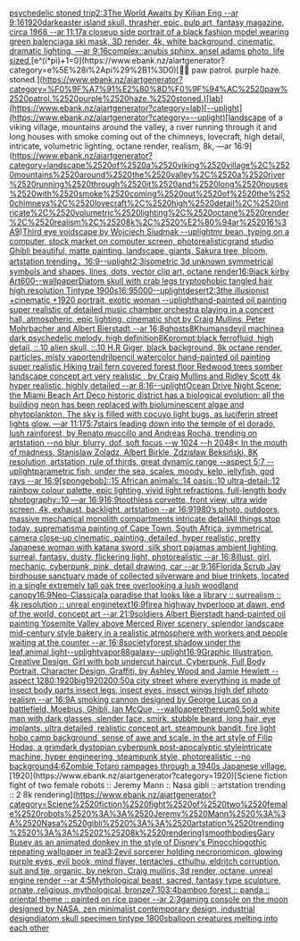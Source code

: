 [psychedelic stoned trip](https://www.ebank.nz/aiartgenerator?category=psychedelic%2520stoned%2520trip)[2:3](https://www.ebank.nz/aiartgenerator?category=2%3A3)[The World Awaits by Kilian Eng --ar 9:16](https://www.ebank.nz/aiartgenerator?category=The%2520World%2520Awaits%2520by%2520Kilian%2520Eng%2520--ar%25209%3A16)[1920](https://www.ebank.nz/aiartgenerator?category=1920)[dark](https://www.ebank.nz/aiartgenerator?category=dark)[easter island skull, thrasher, epic, pulp art, fantasy magazine, circa 1968 --ar 11:17](https://www.ebank.nz/aiartgenerator?category=easter%2520island%2520skull%2C%2520thrasher%2C%2520epic%2C%2520pulp%2520art%2C%2520fantasy%2520magazine%2C%2520circa%25201968%2520--ar%252011%3A17)[a closeup side portrait of a black fashion model wearing green balenciaga ski mask, 3D render, 4k, white background, cinematic, dramatic lighting, —ar 9:16](https://www.ebank.nz/aiartgenerator?category=a%2520closeup%2520side%2520portrait%2520of%2520a%2520black%2520fashion%2520model%2520wearing%2520green%2520balenciaga%2520ski%2520mask%2C%25203D%2520render%2C%25204k%2C%2520white%2520background%2C%2520cinematic%2C%2520dramatic%2520lighting%2C%2520%E2%80%94ar%25209%3A16)[complex::](https://www.ebank.nz/aiartgenerator?category=complex%3A%3A)[anubis sphinx. ansel adams photo. life sized.](https://www.ebank.nz/aiartgenerator?category=anubis%2520sphinx.%2520ansel%2520adams%2520photo.%2520life%2520sized.)[e^(i*pi)+1=0](https://www.ebank.nz/aiartgenerator?category=e%5E%28i%2Api%29%2B1%3D0)[🧑‍🔬 paw patrol. purple haze. stoned.](https://www.ebank.nz/aiartgenerator?category=%F0%9F%A7%91%E2%80%8D%F0%9F%94%AC%2520paw%2520patrol.%2520purple%2520haze.%2520stoned.)[lab](https://www.ebank.nz/aiartgenerator?category=lab)[--uplight](https://www.ebank.nz/aiartgenerator?category=--uplight)[landscape of a viking village, mountains around the valley, a river running through it and long houses with smoke coming out of the chimneys, lovecraft, high detail, intricate, volumetric lighting, octane render, realism, 8k, —ar 16:9](https://www.ebank.nz/aiartgenerator?category=landscape%2520of%2520a%2520viking%2520village%2C%2520mountains%2520around%2520the%2520valley%2C%2520a%2520river%2520running%2520through%2520it%2520and%2520long%2520houses%2520with%2520smoke%2520coming%2520out%2520of%2520the%2520chimneys%2C%2520lovecraft%2C%2520high%2520detail%2C%2520intricate%2C%2520volumetric%2520lighting%2C%2520octane%2520render%2C%2520realism%2C%25208k%2C%2520%E2%80%94ar%252016%3A9)[Third eye voidscape by Wojciech Siudmak --uplight](https://www.ebank.nz/aiartgenerator?category=Third%2520eye%2520voidscape%2520by%2520Wojciech%2520Siudmak%2520--uplight)[mr bean, typing on a computer, stock market on computer screen, photorealistic](https://www.ebank.nz/aiartgenerator?category=mr%2520bean%2C%2520typing%2520on%2520a%2520computer%2C%2520stock%2520market%2520on%2520computer%2520screen%2C%2520photorealistic)[grand studio Ghibli beautiful, matte painting, landscape, giants, Sakura tree, bloom, artstation trending，](https://www.ebank.nz/aiartgenerator?category=grand%2520studio%2520Ghibli%2520beautiful%2C%2520matte%2520painting%2C%2520landscape%2C%2520giants%2C%2520Sakura%2520tree%2C%2520bloom%2C%2520artstation%2520trending%EF%BC%8C)[16:9](https://www.ebank.nz/aiartgenerator?category=16%3A9)[--uplight](https://www.ebank.nz/aiartgenerator?category=--uplight)[2:3](https://www.ebank.nz/aiartgenerator?category=2%3A3)[isometric 3d unknown symmetrical symbols  and shapes, lines, dots, vector clip art, octane render](https://www.ebank.nz/aiartgenerator?category=isometric%25203d%2520unknown%2520symmetrical%2520symbols%2520%2520and%2520shapes%2C%2520lines%2C%2520dots%2C%2520vector%2520clip%2520art%2C%2520octane%2520render)[16:9](https://www.ebank.nz/aiartgenerator?category=16%3A9)[jack kirby Art](https://www.ebank.nz/aiartgenerator?category=jack%2520kirby%2520Art)[600](https://www.ebank.nz/aiartgenerator?category=600)[--wallpaper](https://www.ebank.nz/aiartgenerator?category=--wallpaper)[Diatom skull with crab legs tryptophobic tangled hair high resolution Tintype 1900s](https://www.ebank.nz/aiartgenerator?category=Diatom%2520skull%2520with%2520crab%2520legs%2520tryptophobic%2520tangled%2520hair%2520high%2520resolution%2520Tintype%25201900s)[16:9](https://www.ebank.nz/aiartgenerator?category=16%3A9)[5000](https://www.ebank.nz/aiartgenerator?category=5000)[](https://www.ebank.nz/aiartgenerator?category=)[--uplight](https://www.ebank.nz/aiartgenerator?category=--uplight)[desert](https://www.ebank.nz/aiartgenerator?category=desert)[2:3](https://www.ebank.nz/aiartgenerator?category=2%3A3)[the illusionist +cinematic +1920 portrait, exotic woman --uplight](https://www.ebank.nz/aiartgenerator?category=the%2520illusionist%2520%2Bcinematic%2520%2B1920%2520portrait%2C%2520exotic%2520woman%2520--uplight)[hand-painted oil painting super realistic of detailed music chamber orchestra playing in a concert hall, atmospheric, epic lighting, cinematic shot by Craig Mullins, Peter Mohrbacher and Albert Bierstadt --ar 16:8](https://www.ebank.nz/aiartgenerator?category=hand-painted%2520oil%2520painting%2520super%2520realistic%2520of%2520detailed%2520music%2520chamber%2520orchestra%2520playing%2520in%2520a%2520concert%2520hall%2C%2520atmospheric%2C%2520epic%2520lighting%2C%2520cinematic%2520shot%2520by%2520Craig%2520Mullins%2C%2520Peter%2520Mohrbacher%2520and%2520Albert%2520Bierstadt%2520--ar%252016%3A8)[ghosts](https://www.ebank.nz/aiartgenerator?category=ghosts)[8K](https://www.ebank.nz/aiartgenerator?category=8K)[humans](https://www.ebank.nz/aiartgenerator?category=humans)[devil machine](https://www.ebank.nz/aiartgenerator?category=devil%2520machine)[a dark psychedelic melody, high definition](https://www.ebank.nz/aiartgenerator?category=a%2520dark%2520psychedelic%2520melody%2C%2520high%2520definition)[8K](https://www.ebank.nz/aiartgenerator?category=8K)[prompt:black ferrofluid, high detail, ::.10 alien skull, ::.10 H.R Giger, black background, 8k octane render, particles, misty vapor](https://www.ebank.nz/aiartgenerator?category=prompt%3Ablack%2520ferrofluid%2C%2520high%2520detail%2C%2520%3A%3A.10%2520alien%2520skull%2C%2520%3A%3A.10%2520H.R%2520Giger%2C%2520black%2520background%2C%25208k%2520octane%2520render%2C%2520particles%2C%2520misty%2520vapor)[tendril](https://www.ebank.nz/aiartgenerator?category=tendril)[pencil watercolor hand-painted oil painting super realistic Hiking trail fern covered forest floor Redwood trees somber landscape concept art very realistic , by Craig Mullins and Ridley Scott 4k hyper realistic, highly detailed --ar 8:16](https://www.ebank.nz/aiartgenerator?category=pencil%2520watercolor%2520hand-painted%2520oil%2520painting%2520super%2520realistic%2520Hiking%2520trail%2520fern%2520covered%2520forest%2520floor%2520Redwood%2520trees%2520somber%2520landscape%2520concept%2520art%2520very%2520realistic%2520%2C%2520by%2520Craig%2520Mullins%2520and%2520Ridley%2520Scott%25204k%2520hyper%2520realistic%2C%2520highly%2520detailed%2520--ar%25208%3A16)[--uplight](https://www.ebank.nz/aiartgenerator?category=--uplight)[Ocean Drive Night Scene: the Miami Beach Art Deco historic district has a biological evolution: all the building neon has been replaced with bioluminescent algae and phytoplankton. The sky is filled with cocuyo light bugs, as luciferin street lights glow. —ar 11:17](https://www.ebank.nz/aiartgenerator?category=Ocean%2520Drive%2520Night%2520Scene%3A%2520the%2520Miami%2520Beach%2520Art%2520Deco%2520historic%2520district%2520has%2520a%2520biological%2520evolution%3A%2520all%2520the%2520building%2520neon%2520has%2520been%2520replaced%2520with%2520bioluminescent%2520algae%2520and%2520phytoplankton.%2520The%2520sky%2520is%2520filled%2520with%2520cocuyo%2520light%2520bugs%2C%2520as%2520luciferin%2520street%2520lights%2520glow.%2520%E2%80%94ar%252011%3A17)[5:7](https://www.ebank.nz/aiartgenerator?category=5%3A7)[stairs leading down into the temple of el dorado, lush rainforest, by Renato muccillo and Andreas Rocha, trending on artstation --no blur, blurry, dof, soft focus --w 1024 --h 2048](https://www.ebank.nz/aiartgenerator?category=stairs%2520leading%2520down%2520into%2520the%2520temple%2520of%2520el%2520dorado%2C%2520lush%2520rainforest%2C%2520by%2520Renato%2520muccillo%2520and%2520Andreas%2520Rocha%2C%2520trending%2520on%2520artstation%2520--no%2520blur%2C%2520blurry%2C%2520dof%2C%2520soft%2520focus%2520--w%25201024%2520--h%25202048)[< In the mouth of madness, Stanislaw Zoladz, Albert Birkle, Zdzisław Beksiński, 8K resolution, artstation, rule of thirds, great dynamic range --aspect 5:7 --uplight](https://www.ebank.nz/aiartgenerator?category=%3C%2520In%2520the%2520mouth%2520of%2520madness%2C%2520Stanislaw%2520Zoladz%2C%2520Albert%2520Birkle%2C%2520Zdzis%C5%82aw%2520Beksi%C5%84ski%2C%25208K%2520resolution%2C%2520artstation%2C%2520rule%2520of%2520thirds%2C%2520great%2520dynamic%2520range%2520--aspect%25205%3A7%2520--uplight)[parametric fish, under the sea, scales, moody, kelp, jellyfish, god rays --ar 16:9](https://www.ebank.nz/aiartgenerator?category=parametric%2520fish%2C%2520under%2520the%2520sea%2C%2520scales%2C%2520moody%2C%2520kelp%2C%2520jellyfish%2C%2520god%2520rays%2520--ar%252016%3A9)[[spongebob]::15 African animals::14 oasis::10 ultra-detail::12 rainbow colour palette, epic lighting, vivid light refractions, full-length body photography::10 —ar 16:9](https://www.ebank.nz/aiartgenerator?category=%5Bspongebob%5D%3A%3A15%2520African%2520animals%3A%3A14%2520oasis%3A%3A10%2520ultra-detail%3A%3A12%2520rainbow%2520colour%2520palette%2C%2520epic%2520lighting%2C%2520vivid%2520light%2520refractions%2C%2520full-length%2520body%2520photography%3A%3A10%2520%E2%80%94ar%252016%3A9)[16:9](https://www.ebank.nz/aiartgenerator?category=16%3A9)[toothless corvette, front view, ultra wide screen, 4k, exhaust, backlight, artstation --ar 16:9](https://www.ebank.nz/aiartgenerator?category=toothless%2520corvette%2C%2520front%2520view%2C%2520ultra%2520wide%2520screen%2C%25204k%2C%2520exhaust%2C%2520backlight%2C%2520artstation%2520--ar%252016%3A9)[1980’s photo, outdoors, massive mechanical monolith compartments intricate detail](https://www.ebank.nz/aiartgenerator?category=1980%E2%80%99s%2520photo%2C%2520outdoors%2C%2520massive%2520mechanical%2520monolith%2520compartments%2520intricate%2520detail)[All things stop today, suprematism](https://www.ebank.nz/aiartgenerator?category=All%2520things%2520stop%2520today%2C%2520suprematism)[a painting of Cape Town, South Africa, symmetrical, camera close-up cinematic, painting, detailed, hyper realistic, pretty Japanese woman with katana sword ,silk short pajamas ambient lighting, surreal, fantasy, dusty, flickering light, photorealistic --ar 16:8](https://www.ebank.nz/aiartgenerator?category=a%2520painting%2520of%2520Cape%2520Town%2C%2520South%2520Africa%2C%2520symmetrical%2C%2520camera%2520close-up%2520cinematic%2C%2520painting%2C%2520detailed%2C%2520hyper%2520realistic%2C%2520pretty%2520Japanese%2520woman%2520with%2520katana%2520sword%2520%2Csilk%2520short%2520pajamas%2520ambient%2520lighting%2C%2520surreal%2C%2520fantasy%2C%2520dusty%2C%2520flickering%2520light%2C%2520photorealistic%2520--ar%252016%3A8)[illust, girl, mechanic, cyberpunk, pink, detail drawing, car --ar 9:16](https://www.ebank.nz/aiartgenerator?category=illust%2C%2520girl%2C%2520mechanic%2C%2520cyberpunk%2C%2520pink%2C%2520detail%2520drawing%2C%2520car%2520--ar%25209%3A16)[Florida Scrub Jay birdhouse sanctuary made of collected silverware and blue trinkets, located in a single extremely tall oak tree overlooking a lush woodland canopy](https://www.ebank.nz/aiartgenerator?category=Florida%2520Scrub%2520Jay%2520birdhouse%2520sanctuary%2520made%2520of%2520collected%2520silverware%2520and%2520blue%2520trinkets%2C%2520located%2520in%2520a%2520single%2520extremely%2520tall%2520oak%2520tree%2520overlooking%2520a%2520lush%2520woodland%2520canopy)[16:9](https://www.ebank.nz/aiartgenerator?category=16%3A9)[Neo-Classical](https://www.ebank.nz/aiartgenerator?category=Neo-Classical)[a paradise that looks like a library :: surrealism :: 4k resolution :: unreal engine](https://www.ebank.nz/aiartgenerator?category=a%2520paradise%2520that%2520looks%2520like%2520a%2520library%2520%3A%3A%2520surrealism%2520%3A%3A%25204k%2520resolution%2520%3A%3A%2520unreal%2520engine)[text](https://www.ebank.nz/aiartgenerator?category=text)[16:9](https://www.ebank.nz/aiartgenerator?category=16%3A9)[fire](https://www.ebank.nz/aiartgenerator?category=fire)[a highway hyperloop at dawn, end of the world, concept art --ar 21:9](https://www.ebank.nz/aiartgenerator?category=a%2520highway%2520hyperloop%2520at%2520dawn%2C%2520end%2520of%2520the%2520world%2C%2520concept%2520art%2520--ar%252021%3A9)[soldiers Albert Bierstadt hand-painted oil painting Yosemite Valley above Merced River scenery, splendor landscape mid-century style bakery in a realistic atmosphere with workers and people waiting at the counter --ar 16:8](https://www.ebank.nz/aiartgenerator?category=soldiers%2520Albert%2520Bierstadt%2520hand-painted%2520oil%2520painting%2520Yosemite%2520Valley%2520above%2520Merced%2520River%2520scenery%2C%2520splendor%2520landscape%2520mid-century%2520style%2520bakery%2520in%2520a%2520realistic%2520atmosphere%2520with%2520workers%2520and%2520people%2520waiting%2520at%2520the%2520counter%2520--ar%252016%3A8)[society](https://www.ebank.nz/aiartgenerator?category=society)[forest,shadow under the leaf,animal,light](https://www.ebank.nz/aiartgenerator?category=forest%2Cshadow%2520under%2520the%2520leaf%2Canimal%2Clight)[--uplight](https://www.ebank.nz/aiartgenerator?category=--uplight)[vapor](https://www.ebank.nz/aiartgenerator?category=vapor)[88](https://www.ebank.nz/aiartgenerator?category=88)[galaxy](https://www.ebank.nz/aiartgenerator?category=galaxy)[--uplight](https://www.ebank.nz/aiartgenerator?category=--uplight)[16:9](https://www.ebank.nz/aiartgenerator?category=16%3A9)[Graphic Illustration, Creative Design, Girl with bob undercut haircut, Cyberpunk, Full Body Portrait, Character Design, Graffiti, by Ashley Wood and Jamie Hewlett --aspect 1280:1920](https://www.ebank.nz/aiartgenerator?category=Graphic%2520Illustration%2C%2520Creative%2520Design%2C%2520Girl%2520with%2520bob%2520undercut%2520haircut%2C%2520Cyberpunk%2C%2520Full%2520Body%2520Portrait%2C%2520Character%2520Design%2C%2520Graffiti%2C%2520by%2520Ashley%2520Wood%2520and%2520Jamie%2520Hewlett%2520--aspect%25201280%3A1920)[big](https://www.ebank.nz/aiartgenerator?category=big)[1920](https://www.ebank.nz/aiartgenerator?category=1920)[200:50](https://www.ebank.nz/aiartgenerator?category=200%3A50)[a city street where everything is made of insect body parts insect legs, insect eyes, insect wings high def photo realism --ar 16:9](https://www.ebank.nz/aiartgenerator?category=a%2520city%2520street%2520where%2520everything%2520is%2520made%2520of%2520insect%2520body%2520parts%2520insect%2520legs%2C%2520insect%2520eyes%2C%2520insect%2520wings%2520high%2520def%2520photo%2520realism%2520--ar%252016%3A9)[A smoking cannon designed by George Lucas on a battlefield, Moebius, Ghibli, Ian McQue, --wallpaper](https://www.ebank.nz/aiartgenerator?category=A%2520smoking%2520cannon%2520designed%2520by%2520George%2520Lucas%2520on%2520a%2520battlefield%2C%2520Moebius%2C%2520Ghibli%2C%2520Ian%2520McQue%2C%2520--wallpaper)[ethereum](https://www.ebank.nz/aiartgenerator?category=ethereum)[0.5](https://www.ebank.nz/aiartgenerator?category=0.5)[old white man with dark glasses, slender face, smirk, stubble beard, long hair, eye implants, ultra detailed, realistic concept art. steampunk bandit, fire light hobo camp background, sense of awe and scale, in the art style of Filip Hodas, a grimdark dystopian cyberpunk post-apocalyptic style](https://www.ebank.nz/aiartgenerator?category=old%2520white%2520man%2520with%2520dark%2520glasses%2C%2520slender%2520face%2C%2520smirk%2C%2520stubble%2520beard%2C%2520long%2520hair%2C%2520eye%2520implants%2C%2520ultra%2520detailed%2C%2520realistic%2520concept%2520art.%2520steampunk%2520bandit%2C%2520fire%2520light%2520hobo%2520camp%2520background%2C%2520sense%2520of%2520awe%2520and%2520scale%2C%2520in%2520the%2520art%2520style%2520of%2520Filip%2520Hodas%2C%2520a%2520grimdark%2520dystopian%2520cyberpunk%2520post-apocalyptic%2520style)[intricate machine, hyper engineering, steampunk style, photorealistic --no background](https://www.ebank.nz/aiartgenerator?category=intricate%2520machine%2C%2520hyper%2520engineering%2C%2520steampunk%2520style%2C%2520photorealistic%2520--no%2520background)[4:6](https://www.ebank.nz/aiartgenerator?category=4%3A6)[Zombie Totaro rampages through a 1940s Japanese village.](https://www.ebank.nz/aiartgenerator?category=Zombie%2520Totaro%2520rampages%2520through%2520a%25201940s%2520Japanese%2520village.)[1920](https://www.ebank.nz/aiartgenerator?category=1920)[Sciene fiction fight of two female robots :: Jeremy Mann :: Nasa gibli :: artstation trending :: 2 8k rendering](https://www.ebank.nz/aiartgenerator?category=Sciene%2520fiction%2520fight%2520of%2520two%2520female%2520robots%2520%3A%3A%2520Jeremy%2520Mann%2520%3A%3A%2520Nasa%2520gibli%2520%3A%3A%2520artstation%2520trending%2520%3A%3A%25202%25208k%2520rendering)[smooth](https://www.ebank.nz/aiartgenerator?category=smooth)[bodies](https://www.ebank.nz/aiartgenerator?category=bodies)[Gary Busey as an animated donkey in the style of Disney's Pinocchio](https://www.ebank.nz/aiartgenerator?category=Gary%2520Busey%2520as%2520an%2520animated%2520donkey%2520in%2520the%2520style%2520of%2520Disney%27s%2520Pinocchio)[gothic repeating wallpaper in teal](https://www.ebank.nz/aiartgenerator?category=gothic%2520repeating%2520wallpaper%2520in%2520teal)[3:2](https://www.ebank.nz/aiartgenerator?category=3%3A2)[evil sorcerer holding necronomicon, glowing purple eyes, evil book, mind flayer, tentacles, cthulhu, eldritch corruption, suit and tie, organic, by nekron, Craig mullins, 3d render, octane, unreal engine render --ar 4:5](https://www.ebank.nz/aiartgenerator?category=evil%2520sorcerer%2520holding%2520necronomicon%2C%2520glowing%2520purple%2520eyes%2C%2520evil%2520book%2C%2520mind%2520flayer%2C%2520tentacles%2C%2520cthulhu%2C%2520eldritch%2520corruption%2C%2520suit%2520and%2520tie%2C%2520organic%2C%2520by%2520nekron%2C%2520Craig%2520mullins%2C%25203d%2520render%2C%2520octane%2C%2520unreal%2520engine%2520render%2520--ar%25204%3A5)[Mythological beast, sacred, fantasy type sculpture, ornate, religious, mythological, bronze](https://www.ebank.nz/aiartgenerator?category=Mythological%2520beast%2C%2520sacred%2C%2520fantasy%2520type%2520sculpture%2C%2520ornate%2C%2520religious%2C%2520mythological%2C%2520bronze)[7:10](https://www.ebank.nz/aiartgenerator?category=7%3A10)[3:4](https://www.ebank.nz/aiartgenerator?category=3%3A4)[bamboo forest :: panda :: oriental theme :: painted on rice paper --ar 2:3](https://www.ebank.nz/aiartgenerator?category=bamboo%2520forest%2520%3A%3A%2520panda%2520%3A%3A%2520oriental%2520theme%2520%3A%3A%2520painted%2520on%2520rice%2520paper%2520--ar%25202%3A3)[gaming console on the moon designed by NASA, zen minimalist contemporary design, industrial design](https://www.ebank.nz/aiartgenerator?category=gaming%2520console%2520on%2520the%2520moon%2520designed%2520by%2520NASA%2C%2520zen%2520minimalist%2520contemporary%2520design%2C%2520industrial%2520design)[diatom skull specimen tintype 1800s](https://www.ebank.nz/aiartgenerator?category=diatom%2520skull%2520specimen%2520tintype%25201800s)[balloon creatures melting into each other](https://www.ebank.nz/aiartgenerator?category=balloon%2520creatures%2520melting%2520into%2520each%2520other)
